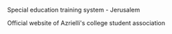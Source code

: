 Special education training system - Jerusalem

Official website of Azrielli's college student association